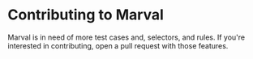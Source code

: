 # Contributing to Marval

Marval is in need of more test cases and, selectors, and rules. If you're
interested in contributing, open a pull request with those features.
